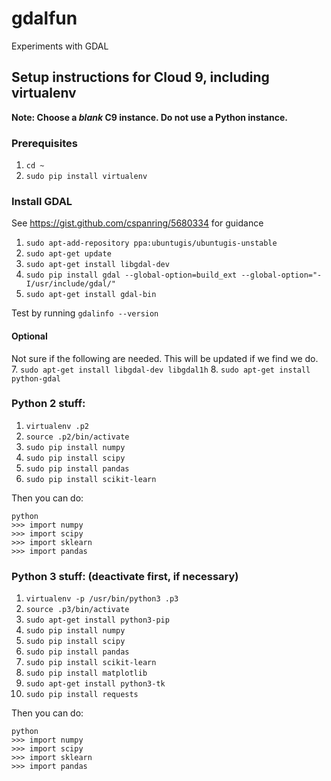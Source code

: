 # gdalfun
Experiments with GDAL

## Setup instructions for Cloud 9, including virtualenv
**Note: Choose a *blank* C9 instance. Do not use a Python instance.**

### Prerequisites
1. `cd ~`
2. `sudo pip install virtualenv`

### Install GDAL 
See https://gist.github.com/cspanring/5680334 for guidance
1. `sudo apt-add-repository ppa:ubuntugis/ubuntugis-unstable`
2. `sudo apt-get update`
3. `sudo apt-get install libgdal-dev`
4. `sudo pip install gdal --global-option=build_ext --global-option="-I/usr/include/gdal/"`
5. `sudo apt-get install gdal-bin`

Test by running `gdalinfo --version`

#### Optional
Not sure if the following are needed. This will be updated if we find we do.
7. `sudo apt-get install libgdal-dev libgdal1h`
8. `sudo apt-get install python-gdal`

### Python 2 stuff:
1. `virtualenv .p2`
2. `source .p2/bin/activate`
3. `sudo pip install numpy`
4. `sudo pip install scipy` 
5. `sudo pip install pandas`
6. `sudo pip install scikit-learn`

Then you can do:
```
python
>>> import numpy
>>> import scipy
>>> import sklearn
>>> import pandas
```

### Python 3 stuff: (deactivate first, if necessary)
1. `virtualenv -p /usr/bin/python3 .p3`
2. `source .p3/bin/activate`
3. `sudo apt-get install python3-pip`
4. `sudo pip install numpy`
5. `sudo pip install scipy`
6. `sudo pip install pandas`
7. `sudo pip install scikit-learn`
8. `sudo pip install matplotlib`
9. `sudo apt-get install python3-tk`
10. `sudo pip install requests`

Then you can do:
```
python
>>> import numpy
>>> import scipy
>>> import sklearn
>>> import pandas
```
